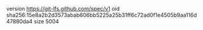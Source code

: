 version https://git-lfs.github.com/spec/v1
oid sha256:15e8a2b2d3573abab606bb5225a25b31ff6c72ad0f1e4505b9aa116d47880da4
size 5004

